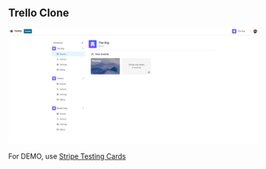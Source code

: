 ## Trello Clone

<p align="center">
<img alt='/' src="/public/images/trello.jpg" width="900px" height="auto"/>
</p>

For DEMO, use [Stripe Testing Cards](https://stripe.com/docs/testing)
